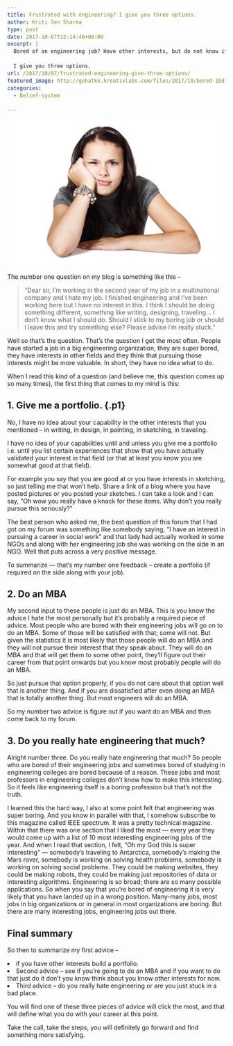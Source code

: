 ```yaml
---
title: Frustrated with engineering? I give you three options.
author: Kriti Sen Sharma
type: post
date: 2017-10-07T22:14:46+00:00
excerpt: |
  Bored of an engineering job? Have other interests, but do not know if you should pursue them?
  
  I give you three options.
url: /2017/10/07/frustrated-engineering-give-three-options/
featured_image: http://gohatke.kreativlabs.com/files/2017/10/bored-16811_1920.jpg
categories:
  - Belief-system

---
```


![bored](https://raw.githubusercontent.com/kritisen/gohatke/main/content/images/2017/10/bored-16811_1920.jpg)

<p class="p1">
  <span class="s1">The number one question on my blog is something like this – </span>
</p>

> <p class="p1">
>   <span class="s1">“Dear sir, I&#8217;m working in the second year of my job in a multinational company and I hate my job. I finished engineering and I&#8217;ve been working here but I have no interest in this. I think I should be doing something different, something like writing, designing, traveling&#8230; I don&#8217;t know what I should do. Should I stick to my boring job or should I leave this and try something else? Please advise I&#8217;m really stuck.&#8221;</span>
> </p>

<p class="p1">
  <span class="s1">Well so that&#8217;s the question. That&#8217;s the question I get the most often. People have started a job in a big engineering organization, they are super bored, they have interests in other fields and they think that pursuing those interests might be more valuable. In short, they have no idea what to do. </span>
</p>

<p class="p1">
  <span class="s1">When I read this kind of a question (and believe me, this question comes up so many times), the first thing that comes to my mind is this:</span>
</p>

## <span class="s1">1. Give me a portfolio. </span> {.p1}

<p class="p1">
  <span class="s1">No, I have no idea about your capability in the other interests that you mentioned &#8211; in writing, in design, in painting, in sketching, in traveling. </span>
</p>

<p class="p1">
  <span class="s1">I have no idea of your capabilities until and unless you give me a portfolio i.e. until you list certain experiences that show that you have actually validated your interest in that field (or that at least you know you are somewhat good at that field).</span>
</p>

<p class="p1">
  <span class="s1">For example you say that you are good at or you have interests in sketching, so just telling me that won&#8217;t help. Share a link of a blog where you have posted pictures or you posted your sketches. I can take a look and I can say, “Oh wow you really have a knack for these items. Why don&#8217;t you really pursue this seriously?” </span>
</p>

<p class="p1">
  <span class="s1">The best person who asked me, the best question of this forum that I had got on my forum was something like somebody saying, “I have an interest in pursuing a career in social work” and that lady had actually worked in some NGOs and along with her engineering job she was working on the side in an NGO. Well that puts across a very positive message. </span>
</p>

<p class="p1">
  <span class="s1">To summarize &#8212; that&#8217;s my number one feedback &#8211; create a portfolio (if required on the side along with your job).</span>
</p>

## 2. Do an MBA

<p class="p1">
  <span class="s1">My second input to these people is just do an MBA. </span>This is you know the advice I hate the most personally but it&#8217;s probably a required piece of advice. Most people who are bored with their engineering jobs will go on to do an MBA. Some of those will be satisfied with that; some will not. But given the statistics it is most likely that those people will do an MBA and they will not pursue their interest that they speak about. They will do an MBA and that will get them to some other point, they&#8217;ll figure out their career from that point onwards but you know most probably people will do an MBA.
</p>

<p class="p1">
  So just pursue that option properly, if you do not care about that option well that is another thing. And if you are dissatisfied after even doing an MBA that is totally another thing. But most engineers will do an MBA.
</p>

<p class="p1">
  So my number two advice is figure out if you want do an MBA and then come back to my forum.
</p>

## 3. Do you really hate engineering that much?

<p class="p1">
  <span class="s1">Alright number three. Do you really hate engineering that much? So people who are bored of their engineering jobs and sometimes bored of studying in engineering colleges are bored because of a reason. These jobs and most professors in engineering colleges don&#8217;t know how to make this interesting. So it feels like engineering itself is a boring profession but that&#8217;s not the truth. </span>
</p>

<p class="p1">
  <span class="s1">I learned this the hard way, I also at some point felt that engineering was super boring. And you know in parallel with that, I somehow subscribe to this magazine called IEEE spectrum. It was a pretty technical magazine. Within that there was one section that I liked the most &#8212; every year they would come up with a list of 10 most interesting engineering jobs of the year. And when I read that section, I felt, “Oh my God this is super interesting&#8221; &#8212; somebody&#8217;s traveling to Antarctica, somebody&#8217;s making the Mars rover, somebody is working on solving health problems, somebody is working on solving social problems. They could be making websites, they could be making robots, they could be making just repositories of data or  interesting algorithms. Engineering is so broad; there are so many possible applications. So when you say that you&#8217;re bored of engineering it is very likely that you have landed up in a wrong position. Many-many jobs, most jobs in big organizations or in general in most organizations are boring. But there are many interesting jobs, engineering jobs out there. </span>
</p>

## Final summary

<p class="p1">
  <span class="s1">So then to summarize my first advice &#8211; </span>
</p>

<li class="p1">
  <span class="s1">if you have other interests build a portfolio. </span>
</li>
<li class="p1">
  <span class="s1">Second advice &#8211; see if you&#8217;re going to do an MBA and if you want to do that just do it don&#8217;t you know think about you know other interests for now. </span>
</li>
<li class="p1">
  <span class="s1">Third advice &#8211; do you really hate engineering or are you just stuck in a bad place. </span>
</li>

<span class="s1">You will find one of these three pieces of advice will click the most, and that will define what you do with your career at this point. </span>

<span class="s1">Take the call, take the steps, you will definitely go forward and find something more satisfying.</span>
